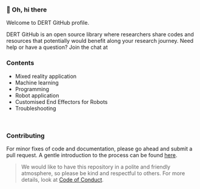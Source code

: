 ### 👋 Oh, hi there 

Welcome to DERT GitHub profile. 

DERT GitHub is an open source library where researchers share codes and resources that potentially would benefit along your research journey. Need help or have a question? Join the chat at 
<br/>

### Contents
- Mixed reality application
- Machine learning
- Programming
- Robot application
- Customised End Effectors for Robots
- Troubleshooting
<br/>

### Contributing

For minor fixes of code and documentation, please go ahead and submit a pull request.  A gentle introduction to the process can be found [here](https://www.freecodecamp.org/news/a-simple-git-guide-and-cheat-sheet-for-open-source-contributors/).

> We would like to have this repository in a polite and friendly atmosphere, so please be kind and respectful to others. For more details, look at [Code of Conduct](https://github.com/DERT-research/.github/blob/main/profile/Code%20of%20Conduct.md).


